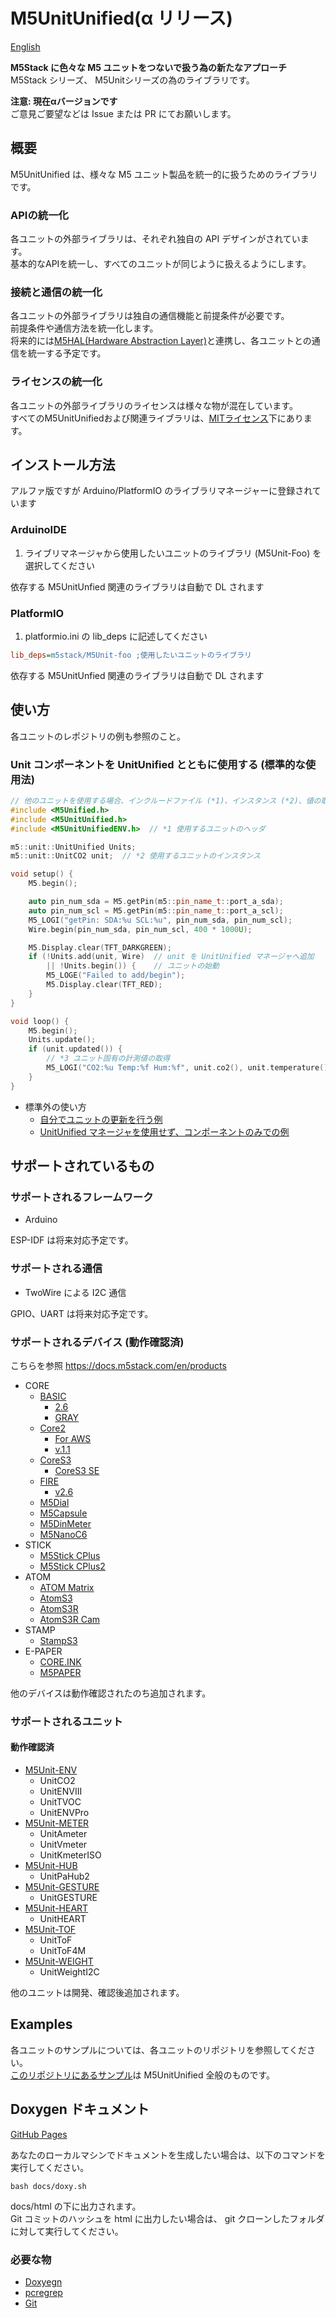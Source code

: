 
# M5UnitUnified(α リリース)

[English](README.md)

**M5Stack に色々な M5 ユニットをつないで扱う為の新たなアプローチ**  
M5Stack シリーズ、 M5Unitシリーズの為のライブラリです。

**注意: 現在αバージョンです**  
ご意見ご要望などは Issue または PR にてお願いします。

## 概要
M5UnitUnified は、様々な M5 ユニット製品を統一的に扱うためのライブラリです。

### APIの統一化
各ユニットの外部ライブラリは、それぞれ独自の API デザインがされています。  
基本的なAPIを統一し、すべてのユニットが同じように扱えるようにします。

### 接続と通信の統一化
各ユニットの外部ライブラリは独自の通信機能と前提条件が必要です。  
前提条件や通信方法を統一化します。  
将来的には[M5HAL(Hardware Abstraction Layer)](https://github.com/m5stack/M5HAL)と連携し、各ユニットとの通信を統一する予定です。

### ライセンスの統一化
各ユニットの外部ライブラリのライセンスは様々な物が混在しています。  
すべてのM5UnitUnifiedおよび関連ライブラリは、[MITライセンス](LICENSE)下にあります。


## インストール方法
アルファ版ですが Arduino/PlatformIO のライブラリマネージャーに登録されています

### ArduinoIDE
1. ライブリマネージャから使用したいユニットのライブラリ (M5Unit-Foo) を選択してください

依存する M5UnitUnfied 関連のライブラリは自動で DL されます

### PlatformIO
1. platformio.ini の lib\_deps に記述してください
```ini
lib_deps=m5stack/M5Unit-foo ;使用したいユニットのライブラリ
```

依存する M5UnitUnfied 関連のライブラリは自動で DL されます

## 使い方

各ユニットのレポジトリの例も参照のこと。

### Unit コンポーネントを UnitUnified とともに使用する (標準的な使用法)

```cpp
// 他のユニットを使用する場合、インクルードファイル (*1)、インスタンス (*2)、値の取得 (*3) を変更する
#include <M5Unified.h>
#include <M5UnitUnified.h>
#include <M5UnitUnifiedENV.h>  // *1 使用するユニットのヘッダ

m5::unit::UnitUnified Units;
m5::unit::UnitCO2 unit;  // *2 使用するユニットのインスタンス

void setup() {
    M5.begin();

    auto pin_num_sda = M5.getPin(m5::pin_name_t::port_a_sda);
    auto pin_num_scl = M5.getPin(m5::pin_name_t::port_a_scl);
    M5_LOGI("getPin: SDA:%u SCL:%u", pin_num_sda, pin_num_scl);
    Wire.begin(pin_num_sda, pin_num_scl, 400 * 1000U);

    M5.Display.clear(TFT_DARKGREEN);
    if (!Units.add(unit, Wire)  // unit を UnitUnified マネージャへ追加
        || !Units.begin()) {    // ユニットの始動
        M5_LOGE("Failed to add/begin");
        M5.Display.clear(TFT_RED);
    }
}

void loop() {
    M5.begin();
    Units.update();
    if (unit.updated()) {
        // *3 ユニット固有の計測値の取得
        M5_LOGI("CO2:%u Temp:%f Hum:%f", unit.co2(), unit.temperature(), unit.humidity());
    }
}
```

- 標準外の使い方
  - [自分でユニットの更新を行う例](examples/Basic/SelfUpdate)
  - [UnitUnified マネージャを使用せず、コンポーネントのみでの例](examples/Basic/ComponentOnly)


## サポートされているもの
### サポートされるフレームワーク
- Arduino

ESP-IDF は将来対応予定です。

### サポートされる通信
- TwoWire による I2C 通信

GPIO、UART は将来対応予定です。


### サポートされるデバイス (動作確認済)
こちらを参照 https://docs.m5stack.com/en/products

- CORE
    - [BASIC](https://docs.m5stack.com/en/core/basic) 
        - [2.6](https://docs.m5stack.com/en/core/BASIC%20v2.6) 
        - [GRAY](https://docs.m5stack.com/en/core/gray)
    - [Core2](https://docs.m5stack.com/en/core/core2) 
	    - [For AWS](https://docs.m5stack.com/en/core/core2_for_aws) 
		- [v.1.1](https://docs.m5stack.com/en/core/Core2%20v1.1)
    - [CoreS3](https://docs.m5stack.com/en/core/CoreS3) 
	    - [CoreS3 SE](https://docs.m5stack.com/en/core/M5CoreS3%20SE)
    - [FIRE](https://docs.m5stack.com/en/core/fire) 
	    - [v2.6](https://docs.m5stack.com/en/core/fire_v2.6)
    - [M5Dial](https://docs.m5stack.com/en/core/M5Dial)
    - [M5Capsule](https://docs.m5stack.com/en/core/M5Capsule)
    - [M5DinMeter](https://docs.m5stack.com/en/core/M5DinMeter)
    - [M5NanoC6](https://docs.m5stack.com/en/core/M5NanoC6)
- STICK	
    - [M5Stick CPlus](https://docs.m5stack.com/en/core/m5stickc_plus)
    - [M5Stick CPlus2](https://docs.m5stack.com/en/core/M5StickC%20PLUS2)
- ATOM	
    - [ATOM Matrix](https://docs.m5stack.com/en/core/ATOM%20Matrix)
    - [AtomS3](https://docs.m5stack.com/en/core/AtomS3)
    - [AtomS3R](https://docs.m5stack.com/en/core/AtomS3R)
    - [AtomS3R Cam](https://docs.m5stack.com/en/core/AtomS3R%20Cam)
- STAMP
    - [StampS3](https://docs.m5stack.com/en/core/StampS3)
- E-PAPER
    - [CORE.INK](https://docs.m5stack.com/en/core/coreink)
    - [M5PAPER](https://docs.m5stack.com/en/core/m5paper)

他のデバイスは動作確認されたのち追加されます。

### サポートされるユニット

#### 動作確認済
- [M5Unit-ENV](https://github.com/m5stack/M5Unit-ENV)
  - UnitCO2
  - UnitENVIII
  - UnitTVOC
  - UnitENVPro
- [M5Unit-METER](https://github.com/m5stack/M5Unit-METER)
  - UnitAmeter
  - UnitVmeter
  - UnitKmeterISO
- [M5Unit-HUB](https://github.com/m5stack/M5Unit-HUB)
  - UnitPaHub2
- [M5Unit-GESTURE](https://github.com/m5stack/M5Unit-GESTURE)
  - UnitGESTURE
- [M5Unit-HEART](https://github.com/m5stack/M5Unit-HEART)
  - UnitHEART
- [M5Unit-TOF](https://github.com/m5stack/M5Unit-TOF)
  - UnitToF
  - UnitToF4M
- [M5Unit-WEIGHT](https://github.com/m5stack/M5Unit-WEIGHT)
  - UnitWeightI2C

他のユニットは開発、確認後追加されます。


## Examples
各ユニットのサンプルについては、各ユニットのリポジトリを参照してください。  
[このリポジトリにあるサンプル](examples/Basic)は M5UnitUnified 全般のものです。


## Doxygen ドキュメント

[GitHub Pages](https://m5stack.github.io/M5UnitUnified/)

あなたのローカルマシンでドキュメントを生成したい場合は、以下のコマンドを実行してください。
```
bash docs/doxy.sh
```
docs/html の下に出力されます。  
Git コミットのハッシュを html に出力したい場合は、 git クローンしたフォルダに対して実行してください。

### 必要な物
- [Doxyegn](https://www.doxygen.nl/)
- [pcregrep](https://formulae.brew.sh/formula/pcre2)
- [Git](https://git-scm.com/)

